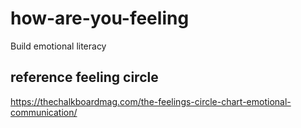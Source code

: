 # how-are-you-feeling
 Build emotional literacy

## reference feeling circle
https://thechalkboardmag.com/the-feelings-circle-chart-emotional-communication/